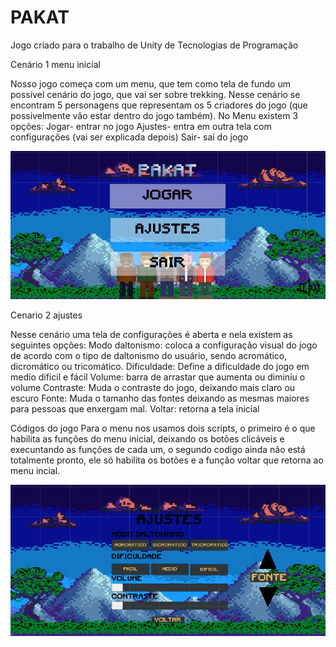 # PAKAT
Jogo criado para o trabalho de Unity de Tecnologias de Programação

Cenário 1 menu inicial 

Nosso jogo começa com um menu, que tem como tela de fundo um possível cenário do jogo, que vai ser sobre trekking. Nesse cenário se encontram 5 personagens que representam os 5 criadores do jogo (que possivelmente vão estar dentro do jogo também). 
No Menu existem 3 opções:
  Jogar- entrar no jogo 
  Ajustes- entra em outra tela com configurações (vai ser explicada depois)
  Sair- saí do jogo 
 
![menuPrincipal](https://raw.githubusercontent.com/TP-Coltec-UFMG/2023-303-PAKAT/main/MenuPrincipal.png)

Cenario 2 ajustes 

Nesse cenário uma tela de configurações é aberta e nela existem as seguintes opções:
  Modo daltonismo: coloca a configuração visual do jogo de acordo com o tipo de daltonismo do usuário, sendo acromático, dicromático ou tricomático.
  Dificuldade: Define a dificuldade do jogo em medio difícil e fácil 
  Volume: barra de arrastar que aumenta ou diminiu o volume 
  Contraste: Muda o contraste do jogo, deixando mais claro ou escuro 
  Fonte: Muda o tamanho das fontes deixando as mesmas maiores para pessoas que enxergam mal.
  Voltar: retorna a tela inicial 
  
  Códigos do jogo 
  Para o menu nos usamos dois scripts, o primeiro é o que habilita as funções do menu inicial, deixando os botões clicáveis e execuntando as funções de cada um, o segundo codigo ainda não está totalmente pronto, ele só habilita os botões e a função voltar que retorna ao menu incial.

![menuAjustes](https://raw.githubusercontent.com/TP-Coltec-UFMG/2023-303-PAKAT/main/MenuAjuste.png)
